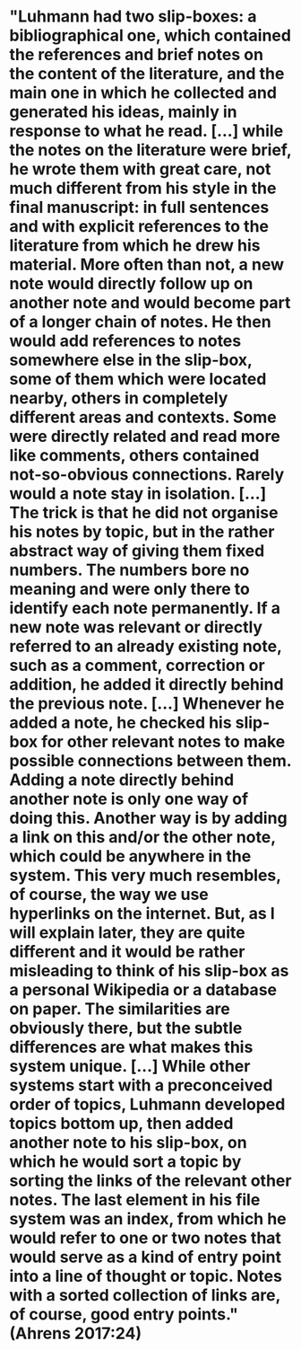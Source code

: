 # "Luhmann had two slip-boxes: a bibliographical one, which contained the references and brief notes on the content of the literature, and the main one in which he collected and generated his ideas, mainly in response to what he read. […] while the notes on the literature were brief, he wrote them with great care, not much different from his style in the final manuscript: in full sentences and with explicit references to the literature from which he drew his material. More often than not, a new note would directly follow up on another note and would become part of a longer chain of notes. He then would add references to notes somewhere else in the slip-box, some of them which were located nearby, others in completely different areas and contexts. Some were directly related and read more like comments, others contained not-so-obvious connections. Rarely would a note stay in isolation. […] The trick is that he did not organise his notes by topic, but in the rather abstract way of giving them fixed numbers. The numbers bore no meaning and were only there to identify each note permanently. If a new note was relevant or directly referred to an already existing note, such as a comment, correction or addition, he added it directly behind the previous note. […] Whenever he added a note, he checked his slip-box for other relevant notes to make possible connections between them. Adding a note directly behind another note is only one way of doing this. Another way is by adding a link on this and/or the other note, which could be anywhere in the system. This very much resembles, of course, the way we use hyperlinks on the internet. But, as I will explain later, they are quite different and it would be rather misleading to think of his slip-box as a personal Wikipedia or a database on paper. The similarities are obviously there, but the subtle differences are what makes this system unique. […] While other systems start with a preconceived order of topics, Luhmann developed topics bottom up, then added another note to his slip-box, on which he would sort a topic by sorting the links of the relevant other notes. The last element in his file system was an index, from which he would refer to one or two notes that would serve as a kind of entry point into a line of thought or topic. Notes with a sorted collection of links are, of course, good entry points." (Ahrens 2017:24)